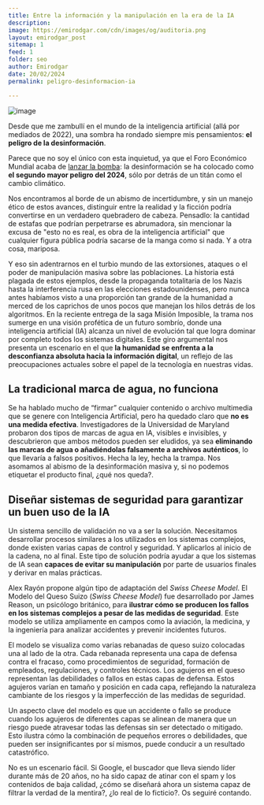 ```yaml
---
title: Entre la información y la manipulación en la era de la IA
description: 
image: https://emirodgar.com/cdn/images/og/auditoria.png
layout: emirodgar_post
sitemap: 1
feed: 1
folder: seo
author: Emirodgar
date: 20/02/2024
permalink: peligro-desinformacion-ia

---
```


![image](https://github.com/Emirodgar/w-emirodgar-com/assets/4302127/143a68a1-6b92-4d6d-b540-813441b3dfbf)


Desde que me zambullí en el mundo de la inteligencia artificial (allá por mediados de 2022), una sombra ha rondado siempre mis pensamientos: **el peligro de la desinformación**.

Parece que no soy el único con esta inquietud, ya que el Foro Económico Mundial acaba de [lanzar la bomba](https://www.weforum.org/publications/global-risks-report-2024/in-full/global-risks-2024-at-a-turning-point/): la desinformación se ha colocado como **el segundo mayor peligro del 2024**, sólo por detrás de un titán como el cambio climático.

Nos encontramos al borde de un abismo de incertidumbre, y sin un manejo ético de estos avances, distinguir entre la realidad y la ficción podría convertirse en un verdadero quebradero de cabeza. Pensadlo: la cantidad de estafas que podrían perpetrarse es abrumadora, sin mencionar la excusa de "esto no es real, es obra de la inteligencia artificial" que cualquier figura pública podría sacarse de la manga como si nada. Y a otra cosa, mariposa.

Y eso sin adentrarnos en el turbio mundo de las extorsiones, ataques o el poder de manipulación masiva sobre las poblaciones. La historia está plagada de estos ejemplos, desde la propaganda totalitaria de los Nazis hasta la interferencia rusa en las elecciones estadounidenses, pero nunca antes habíamos visto a una proporción tan grande de la humanidad a merced de los caprichos de unos pocos que manejan los hilos detrás de los algoritmos.
En la reciente entrega de la saga Misión Imposible, la trama nos sumerge en una visión profética de un futuro sombrío, donde una inteligencia artificial (IA) alcanza un nivel de evolución tal que logra dominar por completo todos los sistemas digitales. Este giro argumental nos presenta un escenario en el que **la humanidad se enfrenta a la desconfianza absoluta hacia la información digital**, un reflejo de las preocupaciones actuales sobre el papel de la tecnología en nuestras vidas.

## La tradicional marca de agua, no funciona

Se ha hablado mucho de “firmar” cualquier contenido o archivo multimedia que se genere con Inteligencia Artificial, pero ha quedado claro que **no es una medida efectiva**. 
Investigadores de la Universidad de Maryland probaron dos tipos de marcas de agua en IA, visibles e invisibles, y descubrieron que ambos métodos pueden ser eludidos, ya sea **eliminando las marcas de agua o añadiéndolas falsamente a archivos auténticos**, lo que llevaría a falsos positivos. Hecha la ley, hecha la trampa. 
Nos asomamos al abismo de la desinformación masiva y, si no podemos etiquetar el producto final, ¿qué nos queda?.  


## Diseñar sistemas de seguridad para garantizar un buen uso de la IA

Un sistema sencillo de validación no va a ser la solución. Necesitamos desarrollar procesos similares a los utilizados en los sistemas complejos, donde existen varias capas de control y seguridad. Y aplicarlos al inicio de la cadena, no al final.
Este tipo de solución podría ayudar a que los sistemas de IA sean **capaces de evitar su manipulación** por parte de usuarios finales y derivar en malas prácticas.

Alex Rayón propone algún tipo de adaptación del *Swiss Cheese Model*. El Modelo del Queso Suizo (*Swiss Cheese Model*) fue desarrollado por James Reason, un psicólogo británico, para **ilustrar cómo se producen los fallos en los sistemas complejos a pesar de las medidas de seguridad**. Este modelo se utiliza ampliamente en campos como la aviación, la medicina, y la ingeniería para analizar accidentes y prevenir incidentes futuros.

El modelo se visualiza como varias rebanadas de queso suizo colocadas una al lado de la otra. Cada rebanada representa una capa de defensa contra el fracaso, como procedimientos de seguridad, formación de empleados, regulaciones, y controles técnicos. 
Los agujeros en el queso representan las debilidades o fallos en estas capas de defensa. Estos agujeros varían en tamaño y posición en cada capa, reflejando la naturaleza cambiante de los riesgos y la imperfección de las medidas de seguridad.

Un aspecto clave del modelo es que un accidente o fallo se produce cuando los agujeros de diferentes capas se alinean de manera que un riesgo puede atravesar todas las defensas sin ser detectado o mitigado. Esto ilustra cómo la combinación de pequeños errores o debilidades, que pueden ser insignificantes por sí mismos, puede conducir a un resultado catastrófico.

No es un escenario fácil. Si Google, el buscador que lleva siendo líder durante más de 20 años, no ha sido capaz de atinar con el spam y los contenidos de baja calidad, ¿cómo se diseñará ahora un sistema capaz de filtrar la verdad de la mentira?, ¿lo real de lo ficticio?. 
Os seguiré contando.
